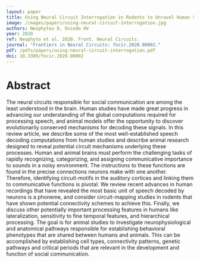 ```yaml
---
layout: paper
title: Using Neural Circuit Interrogation in Rodents to Unravel Human Speech Decoding 
image: /images/papers/using-neural-circuit-interrogation.jpg
authors: Neophytou D, Oviedo HV
year: 2020
ref: Neophyto et al. 2020. Front. Neural Circuits.
journal: "Frontiers in Neural Circuits: fncir.2020.00002."
pdf: /pdfs/papers/using-neural-circuit-interrogation.pdf
doi: 10.3389/fncir.2020.00002
---
```


# Abstract

The neural circuits responsible for social communication are among the least understood in the brain. Human studies have made great progress in advancing our understanding of the global computations required for processing speech, and animal models offer the opportunity to discover evolutionarily conserved mechanisms for decoding these signals. In this review article, we describe some of the most well-established speech decoding computations from human studies and describe animal research designed to reveal potential circuit mechanisms underlying these processes. Human and animal brains must perform the challenging tasks of rapidly recognizing, categorizing, and assigning communicative importance to sounds in a noisy environment. The instructions to these functions are found in the precise connections neurons make with one another. Therefore, identifying circuit-motifs in the auditory cortices and linking them to communicative functions is pivotal. We review recent advances in human recordings that have revealed the most basic unit of speech decoded by neurons is a phoneme, and consider circuit-mapping studies in rodents that have shown potential connectivity schemes to achieve this. Finally, we discuss other potentially important processing features in humans like lateralization, sensitivity to fine temporal features, and hierarchical processing. The goal is for animal studies to investigate neurophysiological and anatomical pathways responsible for establishing behavioral phenotypes that are shared between humans and animals. This can be accomplished by establishing cell types, connectivity patterns, genetic pathways and critical periods that are relevant in the development and function of social communication.
